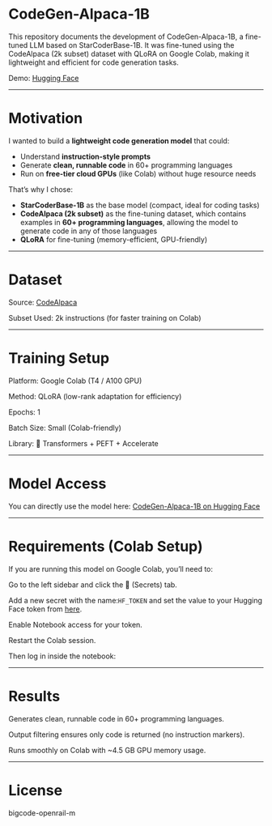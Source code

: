 # CodeGen-Alpaca-1B

This repository documents the development of CodeGen-Alpaca-1B, a fine-tuned LLM based on StarCoderBase-1B.
It was fine-tuned using the CodeAlpaca (2k subset) dataset with QLoRA on Google Colab, making it lightweight and efficient for code generation tasks.

Demo: [Hugging Face](https://huggingface.co/key-life/codegen-alpaca-1b)

---

# Motivation

I wanted to build a **lightweight code generation model** that could:  
- Understand **instruction-style prompts**  
- Generate **clean, runnable code** in 60+ programming languages  
- Run on **free-tier cloud GPUs** (like Colab) without huge resource needs  

That’s why I chose:  
- **StarCoderBase-1B** as the base model (compact, ideal for coding tasks)  
- **CodeAlpaca (2k subset)** as the fine-tuning dataset, which contains examples in **60+ programming languages**, allowing the model to generate code in any of those languages  
- **QLoRA** for fine-tuning (memory-efficient, GPU-friendly)

---

# Dataset

Source: [CodeAlpaca](https://huggingface.co/datasets/sahil2801/CodeAlpaca-20k)


Subset Used: 2k instructions (for faster training on Colab)

---

 # Training Setup
 
Platform: Google Colab (T4 / A100 GPU)


Method: QLoRA (low-rank adaptation for efficiency)


Epochs: 1


Batch Size: Small (Colab-friendly)


Library: 🤗 Transformers + PEFT + Accelerate

---

# Model Access
You can directly use the model here:
[CodeGen-Alpaca-1B on Hugging Face](https://huggingface.co/key-life/codegen-alpaca-1b)

---
# Requirements (Colab Setup)

If you are running this model on Google Colab, you’ll need to:

Go to the left sidebar and click the 🔑 (Secrets) tab.

Add a new secret with the name:`HF_TOKEN` and set the value to your Hugging Face token from [here](https://huggingface.co/settings/tokens).

Enable Notebook access for your token.

Restart the Colab session.

Then log in inside the notebook:

---

# Results
Generates clean, runnable code in 60+ programming languages.


Output filtering ensures only code is returned (no instruction markers).


Runs smoothly on Colab with ~4.5 GB GPU memory usage.

---

# License
bigcode-openrail-m





  
